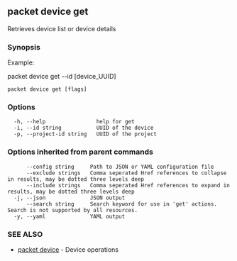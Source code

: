 ## packet device get

Retrieves device list or device details

### Synopsis

Example:
	
packet device get --id [device_UUID]

	

```
packet device get [flags]
```

### Options

```
  -h, --help                help for get
  -i, --id string           UUID of the device
  -p, --project-id string   UUID of the project
```

### Options inherited from parent commands

```
      --config string     Path to JSON or YAML configuration file
      --exclude strings   Comma seperated Href references to collapse in results, may be dotted three levels deep
      --include strings   Comma seperated Href references to expand in results, may be dotted three levels deep
  -j, --json              JSON output
      --search string     Search keyword for use in 'get' actions. Search is not supported by all resources.
  -y, --yaml              YAML output
```

### SEE ALSO

* [packet device](packet_device.md)	 - Device operations

